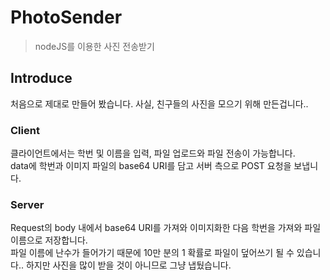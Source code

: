 # PhotoSender
> nodeJS를 이용한 사진 전송받기

## Introduce
처음으로 제대로 만들어 봤습니다. 사실, 친구들의 사진을 모으기 위해 만든겁니다..

### Client
클라이언트에서는 학번 및 이름을 입력, 파일 업로드와 파일 전송이 가능합니다.  
data에 학번과 이미지 파일의 base64 URI를 담고 서버 측으로 POST 요청을 보냅니다.

### Server
Request의 body 내에서 base64 URI를 가져와 이미지화한 다음 학번을 가져와 파일 이름으로 저장합니다.  
파일 이름에 난수가 들어가기 때문에 10만 분의 1 확률로 파일이 덮어쓰기 될 수 있습니다.. 하지만 사진을 많이 받을 것이 아니므로 그냥 냅뒀습니다.
